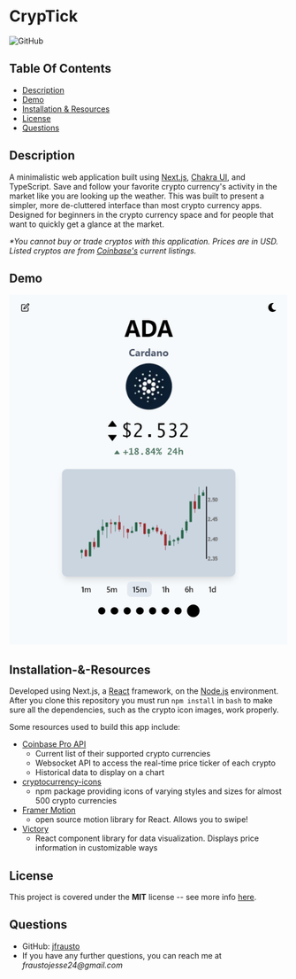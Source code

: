 # CrypTick

![GitHub](https://img.shields.io/github/license/JOCECODE/PucMan_Chase?style=plastic)

## Table Of Contents

- [Description](#Description)
- [Demo](#Demo)
- [Installation & Resources](#Installation-&-Resources)
- [License](#License)
- [Questions](#Questions)

## Description

A minimalistic web application built using [Next.js](https://nextjs.org/), [Chakra UI](https://github.com/chakra-ui/chakra-ui), and TypeScript. Save and follow your favorite crypto currency's activity in the market like you are looking up the weather. This was built to present a simpler, more de-cluttered interface than most crypto currency apps. Designed for beginners in the crypto currency space and for people that want to quickly get a glance at the market.

_\*You cannot buy or trade cryptos with this application. Prices are in USD. Listed cryptos are from [Coinbase's](https://www.coinbase.com/) current listings._

## Demo

![CrypTick Dashboard](/screenshots/cryptick_demo_2.PNG?raw=true "CrypTick Dashboard")

## Installation-&-Resources

Developed using Next.js, a [React](https://reactjs.org/) framework, on the [Node.js](https://nodejs.org/) environment. After you clone this repository you must run `npm install` in `bash` to make sure all the dependencies, such as the crypto icon images, work properly.

Some resources used to build this app include:

- [Coinbase Pro API](https://docs.pro.coinbase.com/)
  - Current list of their supported crypto currencies
  - Websocket API to access the real-time price ticker of each crypto
  - Historical data to display on a chart
- [cryptocurrency-icons](https://github.com/spothq/cryptocurrency-icons)
  - npm package providing icons of varying styles and sizes for almost 500 crypto currencies
- [Framer Motion](https://www.framer.com/motion/)
  - open source motion library for React. Allows you to swipe!
- [Victory](https://formidable.com/open-source/victory/)
  - React component library for data visualization. Displays price information in customizable ways

## License

This project is covered under the **MIT** license -- see more info [here](https://opensource.org/licenses/MIT).

## Questions

- GitHub: [jfrausto](https://github.com/jfrausto)
- If you have any further questions, you can reach me at _fraustojesse24@gmail.com_
